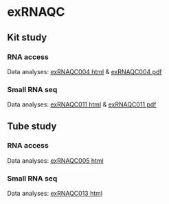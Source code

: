 # exRNAQC

## Kit study
### RNA access
Data analyses: [exRNAQC004 html](https://github.com/OncoRNALab/exRNAQC/blob/main/exRNAQC004/exRNAQC004.html) & [exRNAQC004 pdf](https://github.com/OncoRNALab/exRNAQC/blob/main/exRNAQC004/exRNAQC004.pdf)
### Small RNA seq
Data analyses: [exRNAQC011 html](https://github.com/OncoRNALab/exRNAQC/blob/main/exRNAQC011/exRNAQC011.html) & [exRNAQC011 pdf](https://github.com/OncoRNALab/exRNAQC/blob/main/exRNAQC011/exRNAQC011.pdf)

## Tube study
### RNA access
Data analyses: [exRNAQC005 html](https://github.com/OncoRNALab/exRNAQC/blob/main/exRNAQC005/exRNAQC005.html)

### Small RNA seq
Data analyses: [exRNAQC013 html](https://github.com/OncoRNALab/exRNAQC/blob/main/exRNAQC013/exRNAQC013.html)
